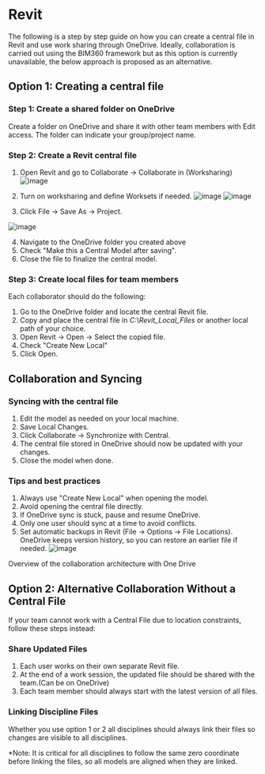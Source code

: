 # Revit

The following is a step by step guide on how you can create a central file in Revit and use work sharing through OneDrive. Ideally, collaboration is carried out using the BIM360 framework but as this option is currently unavailable, the below approach is proposed as an alternative.  

## Option 1: Creating a central file 
### Step 1: Create a shared folder on OneDrive

Create a folder on OneDrive  and share it with other team members with Edit access. The folder can indicate your group/project name. 

### Step 2: Create a Revit central file

1. Open Revit and go to Collaborate → Collaborate in (Worksharing)
![image](https://github.com/user-attachments/assets/5e462535-80d9-433f-9e39-bfe9d19659b6)

2. Turn on worksharing and define Worksets if needed.
![image](https://github.com/user-attachments/assets/58cb9907-94f1-4429-8e06-84c7451e5fc8)
![image](https://github.com/user-attachments/assets/733d8623-5796-41e4-834e-101bd96e10e0)

3. Click File → Save As → Project.

![image](https://github.com/user-attachments/assets/b5fa3bc2-3995-4f6c-92d6-4be4faeaaede)

4. Navigate to the OneDrive folder you created above
5.	Check "Make this a Central Model after saving".
6.	Close the file to finalize the central model.

### Step 3: Create local files for team members

Each collaborator should do the following:

1.	Go to the OneDrive folder and locate the central Revit file.
2.	Copy and place the central file in *C:\Revit_Local_Files* or another local path of your choice.
3.	Open Revit → Open → Select the copied file.
4.	Check "Create New Local"
5.	Click Open.

## Collaboration and Syncing

### Syncing with the central file
1.	Edit the model as needed on your local machine.
2.	Save Local Changes.
3.	Click Collaborate → Synchronize with Central.
4.	The central file stored in OneDrive  should now be updated with your changes.
5.	Close the model when done.

### Tips and best practices
1.	Always use "Create New Local" when opening the model.
2.	Avoid opening the central file directly.
3.	If OneDrive  sync is stuck, pause and resume OneDrive.
4.	Only one user should sync at a time to avoid conflicts.
5.	Set automatic backups in Revit (File → Options → File Locations).
OneDrive  keeps version history, so you can restore an earlier file if needed.
![image](https://github.com/user-attachments/assets/c2039e82-6386-4dcf-a274-d4b84cab17e8)

Overview of the collaboration architecture with One Drive

## Option 2: Alternative Collaboration Without a Central File
If your team cannot work with a Central File due to location constraints, follow these steps instead:
### Share Updated Files
1.	Each user works on their own separate Revit file.
2.	At the end of a work session, the updated file should be shared with the team.(Can be on OneDrive)
3.	Each team member should always start with the latest version of all files.
### Linking Discipline Files 
Whether you use option 1 or 2 all disciplines should always link their files so changes are visible to all disciplines. 

*Note: It is critical for all disciplines to follow the same zero coordinate before linking the files, so all models are aligned when they are linked. 

